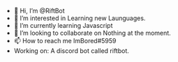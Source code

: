 - 👋 Hi, I’m @RiftBot
- 👀 I’m interested in Learning new Launguages.
- 🌱 I’m currently learning Javascript
- 💞️ I’m looking to collaborate on Nothing at the moment.
- 📫 How to reach me ImBored#5959
- Working on: A discord bot called riftbot.

